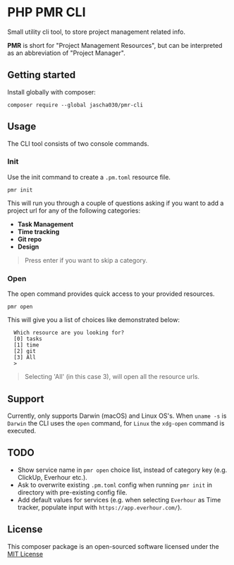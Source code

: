 # PHP PMR CLI

Small utility cli tool, to store project management related info.

**PMR** is short for "Project Management Resources", but can be interpreted as an abbreviation of "Project Manager".

## Getting started

Install globally with composer:

```shell
composer require --global jascha030/pmr-cli
```

## Usage

The CLI tool consists of two console commands.

### Init

Use the init command to create a `.pm.toml` resource file.

```console
pmr init
```

This will run you through a couple of questions asking if you want to add a project url for any of the following
categories:

* **Task Management**
* **Time tracking**
* **Git repo**
* **Design**

> Press enter if you want to skip a category.

### Open

The open command provides quick access to your provided resources.

```console
pmr open
```

This will give you a list of choices like demonstrated below:

```console
  Which resource are you looking for?
  [0] tasks
  [1] time
  [2] git
  [3] All
  > 
```

> Selecting 'All' (in this case 3), will open all the resource urls.

## Support

Currently, only supports Darwin (macOS) and Linux OS's. When `uname -s` is `Darwin` the CLI uses the `open` command,
for `Linux` the `xdg-open` command is executed.

## TODO

* Show service name in `pmr open` choice list, instead of category key (e.g. ClickUp, Everhour etc.).
* Ask to overwrite existing `.pm.toml` config when running `pmr init` in directory with pre-existing config file.
* Add default values for services (e.g. when selecting `Everhour` as Time tracker, populate input
  with `https://app.everhour.com/`).

## License

This composer package is an open-sourced software licensed under
the [MIT License](https://github.com/jascha030/pmr/blob/master/LICENSE.md)

